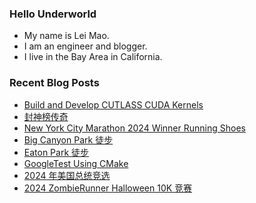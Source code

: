 ### Hello Underworld

- My name is Lei Mao.
- I am an engineer and blogger.
- I live in the Bay Area in California.


### Recent Blog Posts

<!-- BLOG-POST-LIST:START -->
- [Build and Develop CUTLASS CUDA Kernels](https://leimao.github.io/blog/Build-Develop-CUTLASS-CUDA-Kernels/)
- [封神榜传奇](https://leimao.github.io/essay/%E5%B0%81%E7%A5%9E%E6%A6%9C%E4%BC%A0%E5%A5%87/)
- [New York City Marathon 2024 Winner Running Shoes](https://leimao.github.io/blog/New-York-City-Marathon-2024-Winner-Running-Shoes/)
- [Big Canyon Park 徒步](https://leimao.github.io/life/Big-Canyon-Park/)
- [Eaton Park 徒步](https://leimao.github.io/life/Eaton-Park/)
- [GoogleTest Using CMake](https://leimao.github.io/blog/GoogleTest-CMake/)
- [2024 年美国总统竞选](https://leimao.github.io/essay/2024%E5%B9%B4%E7%BE%8E%E5%9B%BD%E6%80%BB%E7%BB%9F%E7%AB%9E%E9%80%89/)
- [2024 ZombieRunner Halloween 10K 竞赛](https://leimao.github.io/life/2024-ZombieRunner-Halloween/)
<!-- BLOG-POST-LIST:END -->
